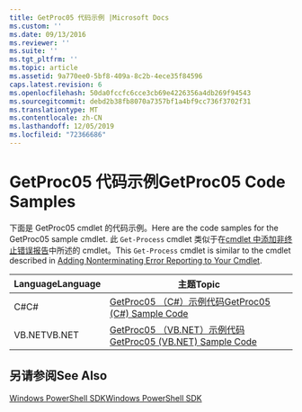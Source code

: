 ```yaml
---
title: GetProc05 代码示例 |Microsoft Docs
ms.custom: ''
ms.date: 09/13/2016
ms.reviewer: ''
ms.suite: ''
ms.tgt_pltfrm: ''
ms.topic: article
ms.assetid: 9a770ee0-5bf8-409a-8c2b-4ece35f84596
caps.latest.revision: 6
ms.openlocfilehash: 50da0fccfc6cce3cb69e4226356a4db269f94543
ms.sourcegitcommit: debd2b38fb8070a7357bf1a4bf9cc736f3702f31
ms.translationtype: MT
ms.contentlocale: zh-CN
ms.lasthandoff: 12/05/2019
ms.locfileid: "72366686"
---
```

# <a name="getproc05-code-samples"></a><span data-ttu-id="5f2be-102">GetProc05 代码示例</span><span class="sxs-lookup"><span data-stu-id="5f2be-102">GetProc05 Code Samples</span></span>

<span data-ttu-id="5f2be-103">下面是 GetProc05 cmdlet 的代码示例。</span><span class="sxs-lookup"><span data-stu-id="5f2be-103">Here are the code samples for the GetProc05 sample cmdlet.</span></span> <span data-ttu-id="5f2be-104">此 `Get-Process` cmdlet 类似于在[cmdlet 中添加非终止错误报告](../cmdlet/adding-non-terminating-error-reporting-to-your-cmdlet.md)中所述的 cmdlet。</span><span class="sxs-lookup"><span data-stu-id="5f2be-104">This `Get-Process` cmdlet is similar to the cmdlet described in [Adding Nonterminating Error Reporting to Your Cmdlet](../cmdlet/adding-non-terminating-error-reporting-to-your-cmdlet.md).</span></span>

|<span data-ttu-id="5f2be-105">Language</span><span class="sxs-lookup"><span data-stu-id="5f2be-105">Language</span></span>|<span data-ttu-id="5f2be-106">主题</span><span class="sxs-lookup"><span data-stu-id="5f2be-106">Topic</span></span>|
|--------------|-----------|
|<span data-ttu-id="5f2be-107">C#</span><span class="sxs-lookup"><span data-stu-id="5f2be-107">C#</span></span>|[<span data-ttu-id="5f2be-108">GetProc05 （C#）示例代码</span><span class="sxs-lookup"><span data-stu-id="5f2be-108">GetProc05 (C#) Sample Code</span></span>](./getproc05-csharp-sample-code.md)|
|<span data-ttu-id="5f2be-109">VB.NET</span><span class="sxs-lookup"><span data-stu-id="5f2be-109">VB.NET</span></span>|[<span data-ttu-id="5f2be-110">GetProc05 （VB.NET）示例代码</span><span class="sxs-lookup"><span data-stu-id="5f2be-110">GetProc05 (VB.NET) Sample Code</span></span>](./getproc05-vb-net-sample-code.md)|

## <a name="see-also"></a><span data-ttu-id="5f2be-111">另请参阅</span><span class="sxs-lookup"><span data-stu-id="5f2be-111">See Also</span></span>

[<span data-ttu-id="5f2be-112">Windows PowerShell SDK</span><span class="sxs-lookup"><span data-stu-id="5f2be-112">Windows PowerShell SDK</span></span>](../windows-powershell-reference.md)